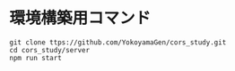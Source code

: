 # 環境構築用コマンド

```
git clone ttps://github.com/YokoyamaGen/cors_study.git
cd cors_study/server
npm run start
```
